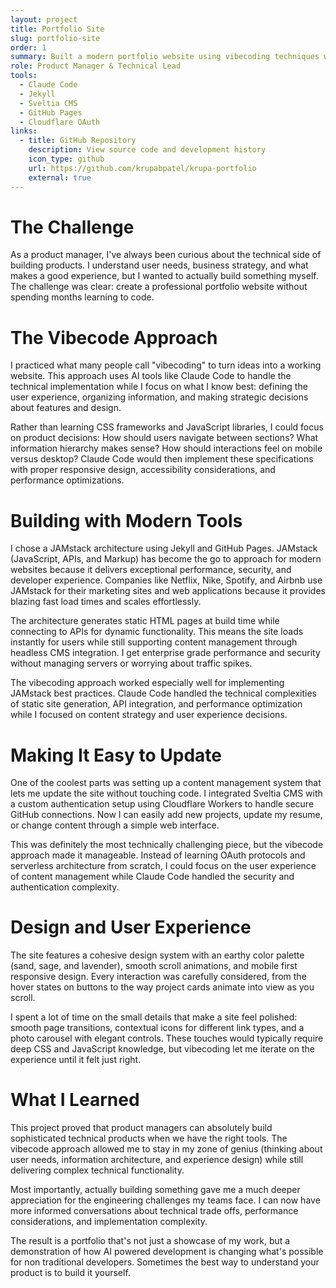 ```yaml
---
layout: project
title: Portfolio Site
slug: portfolio-site
order: 1
summary: Built a modern portfolio website using vibecoding techniques with AI-powered development tools and headless CMS integration
role: Product Manager & Technical Lead
tools:
  - Claude Code
  - Jekyll
  - Sveltia CMS
  - GitHub Pages
  - Cloudflare OAuth
links:
  - title: GitHub Repository
    description: View source code and development history
    icon_type: github
    url: https://github.com/krupabpatel/krupa-portfolio
    external: true
---
```

# The Challenge

As a product manager, I've always been curious about the technical side of building products. I understand user needs, business strategy, and what makes a good experience, but I wanted to actually build something myself. The challenge was clear: create a professional portfolio website without spending months learning to code.

# The Vibecode Approach

I practiced what many people call "vibecoding" to turn ideas into a working website. This approach uses AI tools like Claude Code to handle the technical implementation while I focus on what I know best: defining the user experience, organizing information, and making strategic decisions about features and design.

Rather than learning CSS frameworks and JavaScript libraries, I could focus on product decisions: How should users navigate between sections? What information hierarchy makes sense? How should interactions feel on mobile versus desktop? Claude Code would then implement these specifications with proper responsive design, accessibility considerations, and performance optimizations.

# Building with Modern Tools

I chose a JAMstack architecture using Jekyll and GitHub Pages. JAMstack (JavaScript, APIs, and Markup) has become the go to approach for modern websites because it delivers exceptional performance, security, and developer experience. Companies like Netflix, Nike, Spotify, and Airbnb use JAMstack for their marketing sites and web applications because it provides blazing fast load times and scales effortlessly.

The architecture generates static HTML pages at build time while connecting to APIs for dynamic functionality. This means the site loads instantly for users while still supporting content management through headless CMS integration. I get enterprise grade performance and security without managing servers or worrying about traffic spikes.

The vibecoding approach worked especially well for implementing JAMstack best practices. Claude Code handled the technical complexities of static site generation, API integration, and performance optimization while I focused on content strategy and user experience decisions.

# Making It Easy to Update

One of the coolest parts was setting up a content management system that lets me update the site without touching code. I integrated Sveltia CMS with a custom authentication setup using Cloudflare Workers to handle secure GitHub connections. Now I can easily add new projects, update my resume, or change content through a simple web interface.

This was definitely the most technically challenging piece, but the vibecode approach made it manageable. Instead of learning OAuth protocols and serverless architecture from scratch, I could focus on the user experience of content management while Claude Code handled the security and authentication complexity.

# Design and User Experience

The site features a cohesive design system with an earthy color palette (sand, sage, and lavender), smooth scroll animations, and mobile first responsive design. Every interaction was carefully considered, from the hover states on buttons to the way project cards animate into view as you scroll.

I spent a lot of time on the small details that make a site feel polished: smooth page transitions, contextual icons for different link types, and a photo carousel with elegant controls. These touches would typically require deep CSS and JavaScript knowledge, but vibecoding let me iterate on the experience until it felt just right.

# What I Learned

This project proved that product managers can absolutely build sophisticated technical products when we have the right tools. The vibecode approach allowed me to stay in my zone of genius (thinking about user needs, information architecture, and experience design) while still delivering complex technical functionality.

Most importantly, actually building something gave me a much deeper appreciation for the engineering challenges my teams face. I can now have more informed conversations about technical trade offs, performance considerations, and implementation complexity.

The result is a portfolio that's not just a showcase of my work, but a demonstration of how AI powered development is changing what's possible for non traditional developers. Sometimes the best way to understand your product is to build it yourself.
